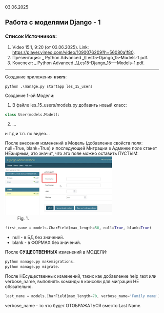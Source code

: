 03.06.2025 
## Работа с моделями Django - 1

### Список Источников:  

1. Video 15.1, 9:20 (от 03.06.2025). Link: https://player.vimeo.com/video/1090076209?h=56080a1f80.
2. Презентация: \_ Python Advanced _\Les15-Django_15-Models-1.pdf.
3. Конспект: \_ Python Advanced _\Les15-Django_15---Models-1.pdf.


---

Создание приложения **users**:  
```
python .\manage.py startapp les_15_users
```

Создание 1-ой Модели:
1. В файле les_15_users/models.py добавить новый класс: 
```python
class User(models.Model):
```
2. ...

и т.д и т.п. по видео...


После внесения изменений в Модель (добавление свойств поля: null=True, blank=True) и 
последующей Миграции в Админке поле станет НЕжирным, это значит, что это поле 
можно оставить ПУСТЫМ:
<img src="figs/img_1.png" width="350"/>  
<a id="img5" style="margin: 40px;">Fig. 1.</a>

```python
first_name = models.CharField(max_length=50, null=True, blank=True)
```
- null - в БД без значений.  
- blank - в ФОРМАХ без значений.  

После __СУЩЕСТВЕННЫХ__ изменений в МОДЕЛИ:  
```python
python manage.py makemigrations.
python manage.py migrate.
```

После НЕсущественных изменений, таких как добавление help_text или verbose_name,
выполнять команды в консоли для миграций НЕ обязательно.

```python
last_name = models.CharField(max_length=70, verbose_name='Family name')
```
verbose_name - то что будет ОТОБРАЖАТЬСЯ вместо Last Name.

